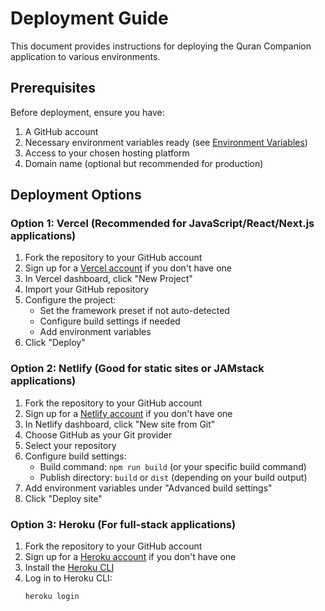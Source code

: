 # Deployment Guide

This document provides instructions for deploying the Quran Companion application to various environments.

## Prerequisites

Before deployment, ensure you have:

1. A GitHub account
2. Necessary environment variables ready (see [Environment Variables](ENVIRONMENT_VARIABLES.md))
3. Access to your chosen hosting platform
4. Domain name (optional but recommended for production)

## Deployment Options

### Option 1: Vercel (Recommended for JavaScript/React/Next.js applications)

1. Fork the repository to your GitHub account
2. Sign up for a [Vercel account](https://vercel.com/) if you don't have one
3. In Vercel dashboard, click "New Project"
4. Import your GitHub repository
5. Configure the project:
   - Set the framework preset if not auto-detected
   - Configure build settings if needed
   - Add environment variables
6. Click "Deploy"

### Option 2: Netlify (Good for static sites or JAMstack applications)

1. Fork the repository to your GitHub account
2. Sign up for a [Netlify account](https://www.netlify.com/) if you don't have one
3. In Netlify dashboard, click "New site from Git"
4. Choose GitHub as your Git provider
5. Select your repository
6. Configure build settings:
   - Build command: `npm run build` (or your specific build command)
   - Publish directory: `build` or `dist` (depending on your build output)
7. Add environment variables under "Advanced build settings"
8. Click "Deploy site"

### Option 3: Heroku (For full-stack applications)

1. Fork the repository to your GitHub account
2. Sign up for a [Heroku account](https://www.heroku.com/) if you don't have one
3. Install the [Heroku CLI](https://devcenter.heroku.com/articles/heroku-cli)
4. Log in to Heroku CLI:
   ```
   heroku login
   